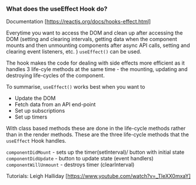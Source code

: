 ### What does the useEffect Hook do?

Documentation [https://reactjs.org/docs/hooks-effect.html]

Everytime you want to access the DOM and clean up after accessing the DOM (setting and clearing intervals, getting data when the component mounts and then unmounting components after async API calls, setting and clearing event listeners, etc. ) `useEffect()` can be used.

The hook makes the code for dealing with side effects more efficient as it handles 3 life-cyle methods at the same time - the mounting, updating and destroying life-cycles of the component.

To summarise, `useEffect()` works best when you want to

- Update the DOM
- Fetch data from an API end-point
- Set up subscriptions
- Set up timers

With class based methods these are done in the life-cycle methods rather than in the render methods. These are the three life-cycle methods that the `useEffect` Hook handles.

`componentDidMount` - sets up the timer(setInterval)/ button with initial state
`componentDidUpdate` - button to update state (event handlers)
`componentWillUnmount` - destroys timer (clearInterval)

Tutorials:
Leigh Halliday [https://www.youtube.com/watch?v=_TleXX0mxaY]
